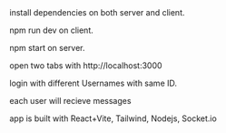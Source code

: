 ##

install dependencies on both server and client.

npm run dev on client.

npm start on server.

open two tabs with http://localhost:3000

login with different Usernames with same ID.

each user will recieve messages

app is built with React+Vite, Tailwind, Nodejs, Socket.io

